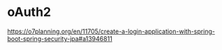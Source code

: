 # oAuth2
https://o7planning.org/en/11705/create-a-login-application-with-spring-boot-spring-security-jpa#a13946811
